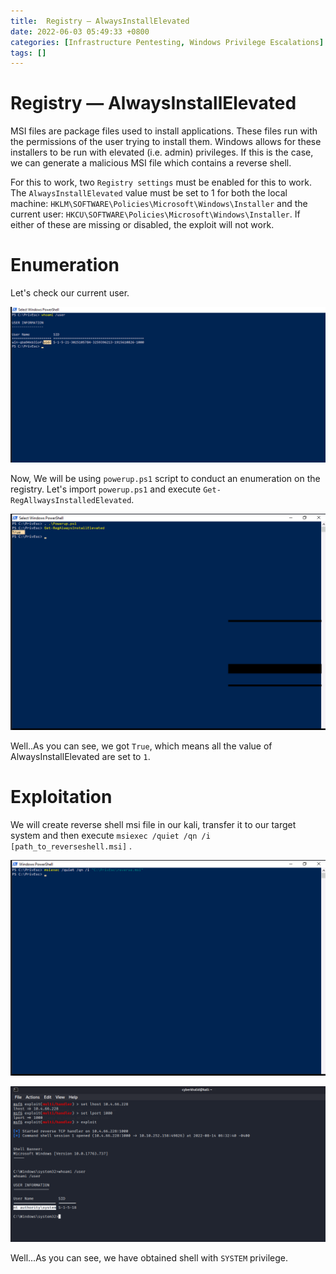 ```yaml
---
title:  Registry — AlwaysInstallElevated
date: 2022-06-03 05:49:33 +0800
categories: [Infrastructure Pentesting, Windows Privilege Escalations]
tags: []  
---
```


# Registry — AlwaysInstallElevated

MSI files are package files used to install applications. These files run with the permissions of the user trying to install them. Windows allows for these installers to be run with elevated (i.e. admin) privileges. If this is the case, we can generate a malicious MSI file which contains a reverse shell.

For this to work, two `Registry settings` must be enabled for this to work. The `AlwaysInstallElevated` value must be set to 1 for both the local machine:
`HKLM\SOFTWARE\Policies\Microsoft\Windows\Installer` and the current user: `HKCU\SOFTWARE\Policies\Microsoft\Windows\Installer`. If either of these are missing or disabled, the exploit will not work.

# Enumeration

Let's check our current user.

![winpriv](https://raw.githubusercontent.com/cyberkhalid/cyberkhalid.github.io/main/assets/img/ipentest/winprivsrvperm0.png)

Now, We will be using `powerup.ps1` script to conduct an enumeration on the registry. Let's import `powerup.ps1` and execute `Get-RegAllwaysInstalledElevated`.

![winpriv](https://raw.githubusercontent.com/cyberkhalid/cyberkhalid.github.io/main/assets/img/ipentest/winprivmsi1.png)

Well..As you can see, we got `True`, which means all the value of AlwaysInstallElevated are set to `1`.

# Exploitation

We will create reverse shell msi file in our kali, transfer it to our target system and then execute `msiexec /quiet /qn /i [path_to_reverseshell.msi]` .

![winpriv](https://raw.githubusercontent.com/cyberkhalid/cyberkhalid.github.io/main/assets/img/ipentest/winprivmsi2.png)

![winpriv](https://raw.githubusercontent.com/cyberkhalid/cyberkhalid.github.io/main/assets/img/ipentest/winprivsrvperm6.png)

Well...As you can see, we have obtained shell with `SYSTEM` privilege.

